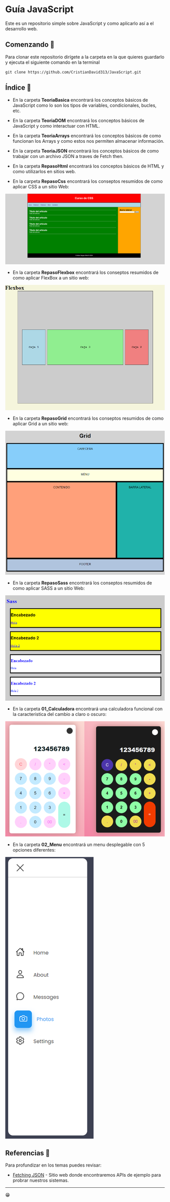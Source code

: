 # Guía JavaScript

Este es un repositorio simple sobre JavaScript y como aplicarlo así a el desarrollo web.

## Comenzando 🚀

Para clonar este repositorio dirígete a la carpeta en la que quieres guardarlo y ejecuta el siguiente comando en la terminal

```
git clone https://github.com/CristianDavid313/JavaScript.git
```

## Índice 📢

* En la carpeta **TeoriaBasica** encontrará los conceptos básicos de JavaScript como lo son los tipos de variables, condicionales, bucles, etc.

* En la carpeta **TeoriaDOM** encontrará los conceptos básicos de JavaScript y como interactuar con HTML.

* En la carpeta **TeoriaArrays** encontrará los conceptos básicos de como funcionan los Arrays y como estos nos permiten almacenar información.

* En la carpeta **TeoriaJSON** encontrará los conceptos básicos de como trabajar con un archivo JSON a traves de Fetch then.

* En la carpeta **RepasoHtml** encontrará los conceptos básicos de HTML y como utilizarlos en sitios web.

* En la carpeta **RepasoCss** encontrará los conseptos resumidos de como aplicar CSS a un sitio Web:

![RepasoCss](https://github.com/CristianDavid313/JavaScript/blob/main/Capturas/01_TeoriaCss.png)

* En la carpeta **RepasoFlexbox** encontrará los conseptos resumidos de como aplicar FlexBox a un sitio web:

![RepasoFlexbox](https://github.com/CristianDavid313/JavaScript/blob/main/Capturas/02_RepasoFlexbox.png)

* En la carpeta **RepasoGrid** encontrará los conseptos resumidos de como aplicar Grid a un sitio web:

![RepasoGrid](https://github.com/CristianDavid313/JavaScript/blob/main/Capturas/03_RepasoGrid.png)

* En la carpeta **RepasoSass** encontrará los conseptos resumidos de como aplicar SASS a un sitio Web:

![RepasoSass](https://github.com/CristianDavid313/JavaScript/blob/main/Capturas/06_RepasoSass.png)

* En la carpeta **01_Calculadora** encontrará una calculadora funcional con la caracteristica del cambio a claro o oscuro:

![01_Calculadora](https://github.com/CristianDavid313/JavaScript/blob/main/Capturas/04_Calculadora.png)

* En la carpeta **02_Menu** encontrará un menu desplegable con 5 opciones diferentes:

![02_Menu](https://github.com/CristianDavid313/JavaScript/blob/main/Capturas/05_Menu.png)

## Referencias 🔧

Para profundizar en los temas puedes revisar:

* [Fetching JSON](https://cran.r-project.org/web/packages/jsonlite/vignettes/json-apis.html) - Sitio web donde encontraremos APIs de ejemplo para probrar nuestros sistemas.

---
😁